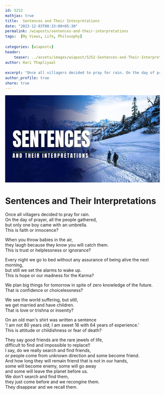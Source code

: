 ```yaml
---
id: 5252       
mathjax: true        
title:  Sentences and Their Interpretations          
date: "2023-12-03T08:33:00+05:30"        
permalink: /wiaposts/sentences-and-their-interpretations        
tags:  [My Views, Life, Philosophy]         
        
categories: [wiaposts] 
header:        
    teaser: ../assets/images/wiapost/5252-Sentences-and-Their-Interpretations.jpg        
author: Hari Thapliyaal        

excerpt: "Once all villagers decided to pray for rain. On the day of prayer, all the people gathered, but only one boy came with an umbrella. This is faith or innocence? When you throw babies in the air, they laugh because"
author_profile: true        
share: true        
---
```

![Sentences and Their Interpretations](../assets/images/wiapost/5252-Sentences-and-Their-Interpretations.jpg)
   
# Sentences and Their Interpretations   
Once all villagers decided to pray for rain.    
On the day of prayer, all the people gathered,    
but only one boy came with an umbrella.       
This is faith or innocence?   
   
When you throw babies in the air,    
they laugh because they know you will catch them.      
This is trust or helplessness or ignorance?   
   
Every night we go to bed without any assurance of being alive the next morning,    
but still we set the alarms to wake up.       
This is hope or our madness for the Karma?   
   
We plan big things for tomorrow in spite of zero knowledge of the future.    
That is confidence or choicelessness?   
   
We see the world suffering, but still,    
we get married and have children.    
That is love or trishna or insenity?   
   
On an old man's shirt was written a sentence    
'I am not 80 years old; I am sweet 16 with 64 years of experience.'    
This is attitude or childishness or fear of death?   
   
They say good friends are the rare jewels of life,    
difficult to find and impossible to replace!!    
I say, do we really search and find friends,    
or people come from unknown direction and some become friend.    
And how long they will remain friend that is not in our hands,    
some will become enemy, some will go away    
and some will leave the planet before us.   
We don't search and find them,   
they just come before and we recongine them.   
They disappear and we recall them.   
   
